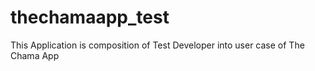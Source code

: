 # thechamaapp_test
This Application is composition of Test Developer into user case of The Chama App

